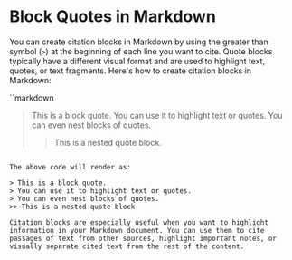 # Block Quotes in Markdown

You can create citation blocks in Markdown by using the greater than symbol (`>`) at the beginning of each line you want to cite. Quote blocks typically have a different visual format and are used to highlight text, quotes, or text fragments. Here's how to create citation blocks in Markdown:

``markdown
> This is a block quote.
> You can use it to highlight text or quotes.
> You can even nest blocks of quotes.
>> This is a nested quote block.
```

The above code will render as:

> This is a block quote.
> You can use it to highlight text or quotes.
> You can even nest blocks of quotes.
>> This is a nested quote block.

Citation blocks are especially useful when you want to highlight information in your Markdown document. You can use them to cite passages of text from other sources, highlight important notes, or visually separate cited text from the rest of the content.
